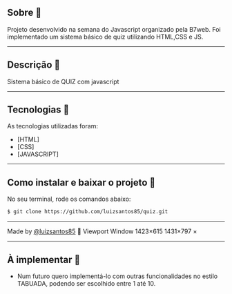 <!-- <h1 align='center'>
  <img src='https://ik.imagekit.io/xc7bzbnt53/logo_HJ0ECC3Eq.svg'>
</h1> -->

## Sobre 📕

Projeto desenvolvido na semana do Javascript organizado pela B7web. Foi implementado um sistema básico de quiz utilizando HTML,CSS e JS.

---

## Descrição :book:

Sistema básico de QUIZ com javascript

---

## Tecnologias 🚀

As tecnologias utilizadas foram:

-  [HTML]
-  [CSS]
-  [JAVASCRIPT]

---

## Como instalar e baixar o projeto 👷

No seu terminal, rode os comandos abaixo:

```bash
$ git clone https://github.com/luizsantos85/quiz.git

```

<!-- Instalar depêndencias e executar backend:
```bash
$ cd backend
$ npm install
$ npm start
``` -->

<!-- Instalar depêndencias e executar frontend:

```bash
$ cd ..
$ cd frontend
$ npm install
$ npm start
``` -->

---

Made by [@luizsantos85](https://github.com/luizsantos85) :rocket:
Viewport
Window
1423×615
1431×797
×

---

## À implementar 👷

-  Num futuro quero implementá-lo com outras funcionalidades no estilo TABUADA, podendo ser escolhido entre 1 até 10.
